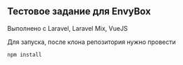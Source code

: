 ## Тестовое задание для EnvyBox
Выполнено с Laravel, Laravel Mix, VueJS

Для запуска, после клона репозитория нужно провести

``npm install``
